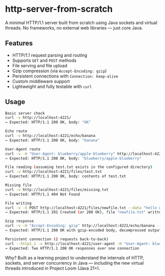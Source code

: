# http-server-from-scratch

A minimal HTTP/1.1 server built from scratch using Java sockets and virtual threads. No frameworks, no external web libraries — just core Java.

## Features

- HTTP/1.1 request parsing and routing
- Supports `GET` and `POST` methods
- File serving and file upload
- Gzip compression (via `Accept-Encoding: gzip`)
- Persistent connections with `Connection: keep-alive`
- Custom middleware support
- Lightweight and fully testable with `curl`

## Usage

```bash
Basic server check
curl -v http://localhost:4221/
→ Expected: HTTP/1.1 200 OK, body: "OK"

Echo route
curl -v http://localhost:4221/echo/banana
→ Expected: HTTP/1.1 200 OK, body: "banana"

User-Agent route
curl -v -H "User-Agent: blueberry/apple-blueberry" http://localhost:4221/user-agent
→ Expected: HTTP/1.1 200 OK, body: "blueberry/apple-blueberry"

File reading (assuming test.txt exists in the configured directory)
curl -v http://localhost:4221/files/test.txt
→ Expected: HTTP/1.1 200 OK, body: contents of test.txt

Missing file
curl -v http://localhost:4221/files/missing.txt
→ Expected: HTTP/1.1 404 Not Found

File writing
curl -v -X POST http://localhost:4221/files/newfile.txt --data "hello world"
→ Expected: HTTP/1.1 201 Created (or 200 OK), file "newfile.txt" written with "hello world"

Gzip response
curl -v -H "Accept-Encoding: gzip" http://localhost:4221/echo/banana --output - | gunzip
→ Expected: HTTP/1.1 200 OK with gzip-encoded body, decompressed output: "banana"

Persistent connection (2 requests back-to-back)
curl --http1.1 -v http://localhost:4221/user-agent -H "User-Agent: blueberry/pear-pear" --next http://localhost:4221/user-agent -H "Connection: close" -H "User-Agent: blueberry/pear"
→ Expected: Two HTTP/1.1 200 OK responses over one connection
```
Why?
Built as a learning project to understand the internals of HTTP, sockets, and server concurrency in Java — including the new virtual threads introduced in Project Loom (Java 21+).


